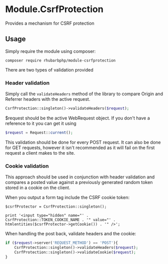 # Module.CsrfProtection
Provides a mechanism for CSRF protection

## Usage

Simply require the module using composer:

```
composer require rhubarbphp/module-csrfprotection
```

There are two types of validation provided

### Header validation

Simply call the `validateHeaders` method of the library to compare Origin and Referrer headers with the active request.

``` php
CsrfProtection::singleton()->validateHeaders($request);
```

$request should be the active WebRequest object. If you don't have a reference to it you can get it using

``` php
$request = Request::current();
```

This validation should be done for every POST request. It can also be done for GET requests, however it isn't recommended as it will fail on the first request a client makes to the site.

### Cookie validation

This approach should be used in conjunction with header validation and compares a posted value against a previously generated random token stored in a cookie on the client.

When you output a form tag include the CSRF cookie token:

```
$csrfProtector = CsrfProtection::singleton();

print '<input type="hidden" name="' . CsrfProtection::TOKEN_COOKIE_NAME . '" value="' . htmlentities($csrfProtector->getCookie()) . '" />';
```

When handling the post back, validate headers and the cookie:

```php
if ($request->server('REQUEST_METHOD') == 'POST'){
    CsrfProtection::singleton()->validateHeaders($request);
    CsrfProtection::singleton()->validateCookie($request);
}
```
